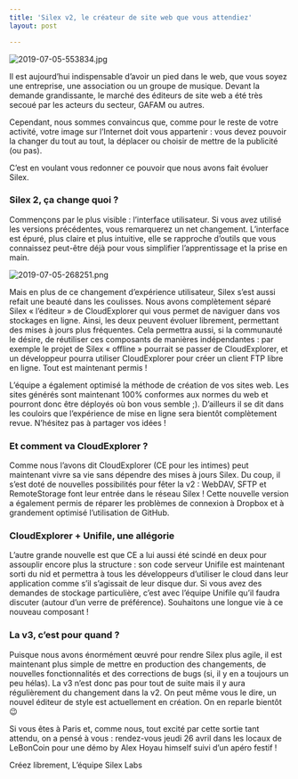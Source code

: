 ```yaml
---
title: 'Silex v2, le créateur de site web que vous attendiez'
layout: post

---
```

![2019-07-05-553834.jpg](https://lexoyo.me/silexlabs.org//assets/2019-07-05-553834.jpg)

Il est aujourd’hui indispensable d’avoir un pied dans le web, que vous soyez une entreprise, une association ou un groupe de musique. Devant la demande grandissante, le marché des éditeurs de site web a été très secoué par les acteurs du secteur, GAFAM ou autres.


<!-- more -->


Cependant, nous sommes convaincus que, comme pour le reste de votre activité, votre image sur l’Internet doit vous appartenir : vous devez pouvoir la changer du tout au tout, la déplacer ou choisir de mettre de la publicité (ou pas).

C’est en voulant vous redonner ce pouvoir que nous avons fait évoluer Silex.

### Silex 2, ça change quoi ?

Commençons par le plus visible : l’interface utilisateur. Si vous avez utilisé les versions précédentes, vous remarquerez un net changement. L’interface est épuré, plus claire et plus intuitive, elle se rapproche d’outils que vous connaissez peut-être déjà pour vous simplifier l’apprentissage et la prise en main.

![2019-07-05-268251.png](https://lexoyo.me/silexlabs.org//assets/2019-07-05-268251.png)

Mais en plus de ce changement d’expérience utilisateur, Silex s’est aussi refait une beauté dans les coulisses. Nous avons complètement séparé Silex « l’éditeur » de CloudExplorer qui vous permet de naviguer dans vos stockages en ligne. Ainsi, les deux peuvent évoluer librement, permettant des mises à jours plus fréquentes. Cela permettra aussi, si la communauté le désire, de réutiliser ces composants de manières indépendantes : par exemple le projet de Silex « offline » pourrait se passer de CloudExplorer, et un développeur pourra utiliser CloudExplorer pour créer un client FTP libre en ligne. Tout est maintenant permis !

L’équipe a également optimisé la méthode de création de vos sites web. Les sites générés sont maintenant 100% conformes aux normes du web et pourront donc être déployés où bon vous semble ;). D’ailleurs il se dit dans les couloirs que l’expérience de mise en ligne sera bientôt complètement revue. N’hésitez pas à partager vos idées !

### Et comment va CloudExplorer ?

Comme nous l’avons dit CloudExplorer (CE pour les intimes) peut maintenant vivre sa vie sans dépendre des mises à jours Silex. Du coup, il s’est doté de nouvelles possibilités pour fêter la v2 : WebDAV, SFTP et RemoteStorage font leur entrée dans le réseau Silex ! Cette nouvelle version a également permis de réparer les problèmes de connexion à Dropbox et à grandement optimisé l’utilisation de GitHub.


### CloudExplorer + Unifile, une allégorie

L’autre grande nouvelle est que CE a lui aussi été scindé en deux pour assouplir encore plus la structure : son code serveur Unifile est maintenant sorti du nid et permettra à tous les développeurs d’utiliser le cloud dans leur application comme s’il s’agissait de leur disque dur. Si vous avez des demandes de stockage particulière, c’est avec l’équipe Unifile qu’il faudra discuter (autour d’un verre de préférence). Souhaitons une longue vie à ce nouveau composant !

### La v3, c’est pour quand ?

Puisque nous avons énormément œuvré pour rendre Silex plus agile, il est maintenant plus simple de mettre en production des changements, de nouvelles fonctionnalités et des corrections de bugs (si, il y en a toujours un peu hélas). La v3 n’est donc pas pour tout de suite mais il y aura régulièrement du changement dans la v2. On peut même vous le dire, un nouvel éditeur de style est actuellement en création. On en reparle bientôt 😉

Si vous êtes à Paris et, comme nous, tout excité par cette sortie tant attendu, on a pensé à vous : rendez-vous jeudi 26 avril dans les locaux de LeBonCoin pour une démo by Alex Hoyau himself suivi d’un apéro festif !

Créez librement,
L’équipe Silex Labs



